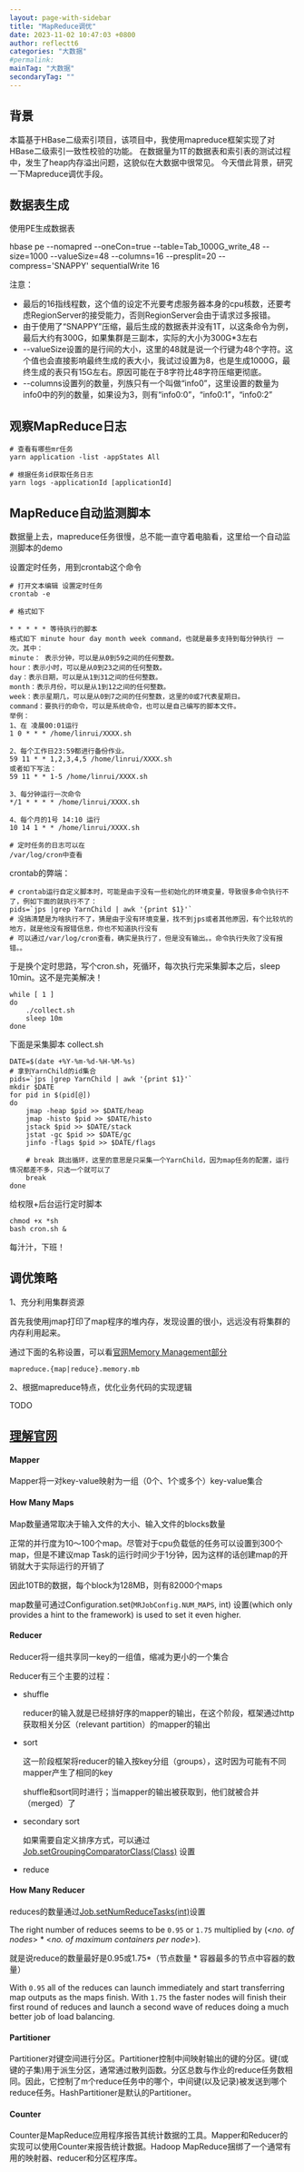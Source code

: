 ```yaml
---
layout: page-with-sidebar
title: "MapReduce调优"
date: 2023-11-02 10:47:03 +0800
author: reflectt6
categories: "大数据"
#permalink: 
mainTag: "大数据"
secondaryTag: ""
---
```


## 背景

本篇基于HBase二级索引项目，该项目中，我使用mapreduce框架实现了对HBase二级索引一致性校验的功能。
在数据量为1T的数据表和索引表的测试过程中，发生了heap内存溢出问题，这貌似在大数据中很常见。
今天借此背景，研究一下Mapreduce调优手段。

## 数据表生成

使用PE生成数据表

hbase pe --nomapred --oneCon=true --table=Tab_1000G_write_48 --size=1000 --valueSize=48 --columns=16 --presplit=20 --compress='SNAPPY' sequentialWrite 16

注意：

- 最后的16指线程数，这个值的设定不光要考虑服务器本身的cpu核数，还要考虑RegionServer的接受能力，否则RegionServer会由于请求过多报错。
- 由于使用了“SNAPPY”压缩，最后生成的数据表并没有1T，以这条命令为例，最后大约有300G，如果集群是三副本，实际的大小为300G*3左右
- --valueSize设置的是行间的大小，这里的48就是说一个行键为48个字符。这个值也会直接影响最终生成的表大小，我试过设置为8，也是生成1000G，最终生成的表只有15G左右。原因可能在于8字符比48字符压缩更彻底。
- --columns设置列的数量，列族只有一个叫做“info0”，这里设置的数量为info0中的列的数量，如果设为3，则有“info0:0”，“info0:1”，“info0:2”

## 观察MapReduce日志

```shell
# 查看有哪些mr任务
yarn application -list -appStates All

# 根据任务id获取任务日志
yarn logs -applicationId [applicationId]
```



## MapReduce自动监测脚本

数据量上去，mapreduce任务很慢，总不能一直守着电脑看，这里给一个自动监测脚本的demo

设置定时任务，用到crontab这个命令

```shell
# 打开文本编辑 设置定时任务
crontab -e

# 格式如下

* * * * * 等待执行的脚本
格式如下 minute hour day month week command，也就是最多支持到每分钟执行 一次。其中：
minute： 表示分钟，可以是从0到59之间的任何整数。
hour：表示小时，可以是从0到23之间的任何整数。
day：表示日期，可以是从1到31之间的任何整数。
month：表示月份，可以是从1到12之间的任何整数。
week：表示星期几，可以是从0到7之间的任何整数，这里的0或7代表星期日。
command：要执行的命令，可以是系统命令，也可以是自己编写的脚本文件。
举例：
1、在 凌晨00:01运行
1 0 * * * /home/linrui/XXXX.sh

2、每个工作日23:59都进行备份作业。
59 11 * * 1,2,3,4,5 /home/linrui/XXXX.sh   
或者如下写法：
59 11 * * 1-5 /home/linrui/XXXX.sh

3、每分钟运行一次命令
*/1 * * * * /home/linrui/XXXX.sh

4、每个月的1号 14:10 运行
10 14 1 * * /home/linrui/XXXX.sh

# 定时任务的日志可以在
/var/log/cron中查看
```

crontab的弊端：

```shell
# crontab运行自定义脚本时，可能是由于没有一些初始化的环境变量，导致很多命令执行不了，例如下面的就执行不了：
pids=`jps |grep YarnChild | awk '{print $1}'`
# 没搞清楚是为啥执行不了，猜是由于没有环境变量，找不到jps或者其他原因，有个比较坑的地方，就是他没有报错信息，你也不知道执行没有
# 可以通过/var/log/cron查看，确实是执行了，但是没有输出。。命令执行失败了没有报错。。
```

于是换个定时思路，写个cron.sh，死循环，每次执行完采集脚本之后，sleep 10min。这不是完美解决！

```shell
while [ 1 ]
do
	./collect.sh
	sleep 10m
done
```

下面是采集脚本 collect.sh

```shell
DATE=$(date +%Y-%m-%d-%H-%M-%s)
# 拿到YarnChild的id集合
pids=`jps |grep YarnChild | awk '{print $1}'`
mkdir $DATE
for pid in $(pid[@])
do
	jmap -heap $pid >> $DATE/heap
	jmap -histo $pid >> $DATE/histo
	jstack $pid >> $DATE/stack
	jstat -gc $pid >> $DATE/gc
	jinfo -flags $pid >> $DATE/flags
	
	# break 跳出循环，这里的意思是只采集一个YarnChild，因为map任务的配置，运行情况都差不多，只选一个就可以了
	break
done
```

给权限+后台运行定时脚本

```shell
chmod +x *sh
bash cron.sh &
```

每汁汁，下班！

## 调优策略

1、充分利用集群资源

首先我使用jmap打印了map程序的堆内存，发现设置的很小，远远没有将集群的内存利用起来。

通过下面的名称设置，可以看[官网Memory Management部分](https://hadoop.apache.org/docs/stable/hadoop-mapreduce-client/hadoop-mapreduce-client-core/MapReduceTutorial.html#Shuffle.2FReduce_Parameters)

```
mapreduce.{map|reduce}.memory.mb
```

2、根据mapreduce特点，优化业务代码的实现逻辑

TODO



## [理解官网](https://hadoop.apache.org/docs/stable/hadoop-mapreduce-client/hadoop-mapreduce-client-core/MapReduceTutorial.html)

#### Mapper

Mapper将一对key-value映射为一组（0个、1个或多个）key-value集合

#### How Many Maps

Map数量通常取决于输入文件的大小、输入文件的blocks数量

正常的并行度为10～100个map。尽管对于cpu负载低的任务可以设置到300个map，但是不建议map Task的运行时间少于1分钟，因为这样的话创建map的开销就大于实际运行的开销了

因此10TB的数据，每个block为128MB，则有82000个maps

map数量可通过Configuration.set(`MRJobConfig.NUM_MAPS`, int) 设置(which only provides a hint to the framework) is used to set it even higher.

#### Reducer

Reducer将一组共享同一key的一组值，缩减为更小的一个集合

Reducer有三个主要的过程：

- shuffle

  reducer的输入就是已经排好序的mapper的输出，在这个阶段，框架通过http获取相关分区（relevant partition）的mapper的输出

- sort

  这一阶段框架将reducer的输入按key分组（groups），这时因为可能有不同mapper产生了相同的key

  shuffle和sort同时进行；当mapper的输出被获取到，他们就被合并（merged）了

- secondary sort

  如果需要自定义排序方式，可以通过[Job.setGroupingComparatorClass(Class)](https://hadoop.apache.org/docs/stable/api/org/apache/hadoop/mapreduce/Job.html) 设置

- reduce

  

#### How Many Reducer

reduces的数量通过[Job.setNumReduceTasks(int)](https://hadoop.apache.org/docs/stable/api/org/apache/hadoop/mapreduce/Job.html)设置

The right number of reduces seems to be `0.95` or `1.75` multiplied by (<*no. of nodes*> * <*no. of maximum containers per node*>).

就是说reduce的数量最好是0.95或1.75*（节点数量 * 容器最多的节点中容器的数量）

With `0.95` all of the reduces can launch immediately and start transferring map outputs as the maps finish. With `1.75` the faster nodes will finish their first round of reduces and launch a second wave of reduces doing a much better job of load balancing.



#### Partitioner

Partitioner对键空间进行分区。Partitioner控制中间映射输出的键的分区。键(或键的子集)用于派生分区，通常通过散列函数。分区总数与作业的reduce任务数相同。因此，它控制了m个reduce任务中的哪个，中间键(以及记录)被发送到哪个reduce任务。HashPartitioner是默认的Partitioner。



#### Counter

Counter是MapReduce应用程序报告其统计数据的工具。Mapper和Reducer的实现可以使用Counter来报告统计数据。Hadoop MapReduce捆绑了一个通常有用的映射器、reducer和分区程序库。



